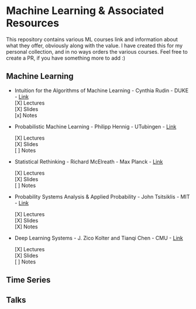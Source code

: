 # Machine Learning & Associated Resources

This repository contains various ML courses link and information about what they offer, obviously along with the value. I have created this for my personal collection, and in no ways orders the various courses. Feel free to create a PR, if you have something more to add :)

## Machine Learning
* Intuition for the Algorithms of Machine Learning - Cynthia Rudin - DUKE - [Link](https://users.cs.duke.edu/~cynthia/teaching.html) <br />
  [X] Lectures <br />
  [X] Slides <br />
  [x] Notes <br />

* Probabilistic Machine Learning - Philipp Hennig - UTubingen - [Link](https://uni-tuebingen.de/de/180804)

  [X] Lectures <br />
  [X] Slides <br />
  [ ] Notes <br />
  
* Statistical Rethinking - Richard McElreath - Max Planck - [Link](https://github.com/rmcelreath/stat_rethinking_2023)

  [X] Lectures <br />
  [X] Slides <br />
  [ ] Notes <br />
  
* Probability Systems Analysis & Applied Probability - John Tsitsiklis - MIT - [Link](https://ocw.mit.edu/courses/6-041sc-probabilistic-systems-analysis-and-applied-probability-fall-2013/pages/unit-i/)

  [X] Lectures <br />
  [X] Slides <br />
  [X] Notes <br />

* Deep Learning Systems - J. Zico Kolter and Tianqi Chen - CMU - [Link](https://dlsyscourse.org/)

  [X] Lectures <br />
  [X] Slides <br />
  [ ] Notes <br />


## Time Series


## Talks

